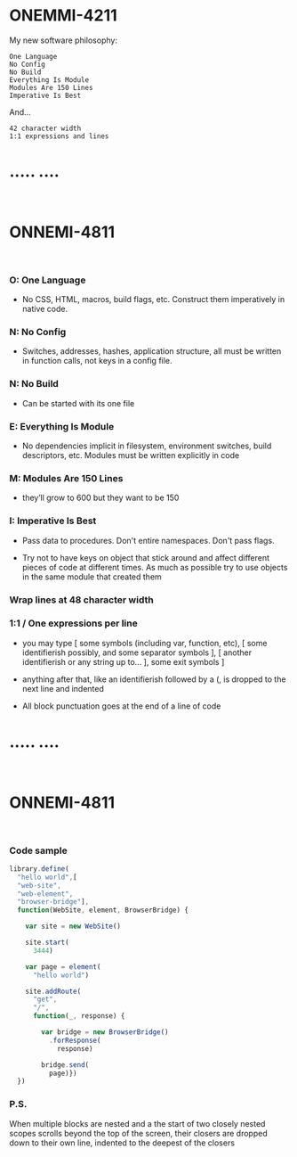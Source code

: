 # ONEMMI-4211

My new software philosophy: 

    One Language
    No Config
    No Build
    Everything Is Module
    Modules Are 150 Lines
    Imperative Is Best

And...

    42 character width
    1:1 expressions and lines

# ..... ....

<br>

# ONNEMI-4811

<br>


### O: One Language

- No CSS, HTML, macros, build flags, etc. Construct them imperatively in native code.


### N: No Config

- Switches, addresses, hashes, application structure, all must be written in function calls, not keys in a config file.


### N: No Build

- Can be started with its one file


###  E: Everything Is Module

- No dependencies implicit in filesystem, environment switches, build descriptors, etc. Modules must be written explicitly in code


### M: Modules Are 150 Lines

- they’ll grow to 600 but they want to be 150


### I: Imperative Is Best

- Pass data to procedures. Don't entire namespaces. Don't pass flags.

- Try not to have keys on object that stick around and affect different pieces of code at different times. As much as possible try to use objects in the same module that created them

### Wrap lines at 48 character width

### 1:1 / One expressions per line

- you may type [ some symbols (including var, function, etc), [ some identifierish possibly, and some separator symbols ], [ another identifierish or any string up to... ], some exit symbols ]

-  anything after that, like an identifierish followed by a (, is dropped to the next line and indented

- All block punctuation goes at the end of a line of code

# ..... ....

<br>

# ONNEMI-4811

<br>


### Code sample

```javascript
library.define(
  "hello world",[
  "web-site",
  "web-element",
  "browser-bridge"],
  function(WebSite, element, BrowserBridge) {

    var site = new WebSite()

    site.start(
      3444)

    var page = element(
      "hello world")

    site.addRoute(
      "get",
      "/",
      function(_, response) {

        var bridge = new BrowserBridge()
          .forResponse(
            response)

        bridge.send(
          page)})
  })
```


### P.S.

When multiple blocks are nested and a the start of two closely nested scopes scrolls beyond the top of the screen, their closers are dropped down to their own line, indented to the deepest of the closers
